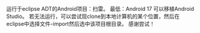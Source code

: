 运行于eclipse ADT的Android项目：扫雷。
最低：Android 17
可以移植Android Studio。
若无法运行，可以尝试现clone到本地计算机的某个位置，然后在eclipse中选择文件-import然后选中该项目根目录。
感谢尝试！
